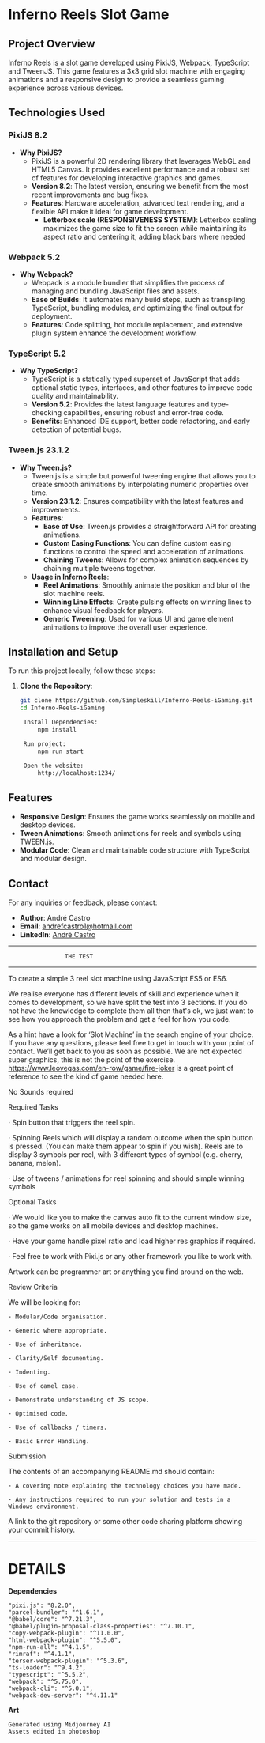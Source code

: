 # Inferno Reels Slot Game

## Project Overview
Inferno Reels is a slot game developed using PixiJS, Webpack, TypeScript and TweenJS. This game features a 3x3 grid slot machine with engaging animations and a responsive design to provide a seamless gaming experience across various devices.

## Technologies Used

### PixiJS 8.2
- **Why PixiJS?**
  - PixiJS is a powerful 2D rendering library that leverages WebGL and HTML5 Canvas. It provides excellent performance and a robust set of features for developing interactive graphics and games.
  - **Version 8.2**: The latest version, ensuring we benefit from the most recent improvements and bug fixes.
  - **Features**: Hardware acceleration, advanced text rendering, and a flexible API make it ideal for game development.
    - **Letterbox scale (RESPONSIVENESS SYSTEM)**: Letterbox scaling maximizes the game size to fit the screen while maintaining its aspect ratio and centering it, adding black bars where needed

### Webpack 5.2
- **Why Webpack?**
  - Webpack is a module bundler that simplifies the process of managing and bundling JavaScript files and assets.
  - **Ease of Builds**: It automates many build steps, such as transpiling TypeScript, bundling modules, and optimizing the final output for deployment.
  - **Features**: Code splitting, hot module replacement, and extensive plugin system enhance the development workflow.

### TypeScript 5.2
- **Why TypeScript?**
  - TypeScript is a statically typed superset of JavaScript that adds optional static types, interfaces, and other features to improve code quality and maintainability.
  - **Version 5.2**: Provides the latest language features and type-checking capabilities, ensuring robust and error-free code.
  - **Benefits**: Enhanced IDE support, better code refactoring, and early detection of potential bugs.

### Tween.js 23.1.2
- **Why Tween.js?**
  - Tween.js is a simple but powerful tweening engine that allows you to create smooth animations by interpolating numeric properties over time.
  - **Version 23.1.2**: Ensures compatibility with the latest features and improvements.
  - **Features**: 
    - **Ease of Use**: Tween.js provides a straightforward API for creating animations.
    - **Custom Easing Functions**: You can define custom easing functions to control the speed and acceleration of animations.
    - **Chaining Tweens**: Allows for complex animation sequences by chaining multiple tweens together.
  - **Usage in Inferno Reels**:
    - **Reel Animations**: Smoothly animate the position and blur of the slot machine reels.
    - **Winning Line Effects**: Create pulsing effects on winning lines to enhance visual feedback for players.
    - **Generic Tweening**: Used for various UI and game element animations to improve the overall user experience.

## Installation and Setup
To run this project locally, follow these steps:

1. **Clone the Repository**:
   ```sh
   git clone https://github.com/Simpleskill/Inferno-Reels-iGaming.git
   cd Inferno-Reels-iGaming

    Install Dependencies:
        npm install

    Run project:
        npm run start

    Open the website:
        http://localhost:1234/
    ```


## Features
- **Responsive Design**: Ensures the game works seamlessly on mobile and desktop devices.
- **Tween Animations**: Smooth animations for reels and symbols using TWEEN.js.
- **Modular Code**: Clean and maintainable code structure with TypeScript and modular design.


## Contact
For any inquiries or feedback, please contact:

- **Author**: André Castro
- **Email**: [andrefcastro1@hotmail.com](mailto:andrefcastro1@hotmail.com)
- **LinkedIn**: [André Castro](https://www.linkedin.com/in/andre-castro)







***************************************************
                    THE TEST
***************************************************


To create a simple 3 reel slot machine using JavaScript ES5 or ES6.

We realise everyone has different levels of skill and experience when it comes to development, so we have split the test into 3 sections. If you do not have the knowledge to complete them all then that's ok, we just want to see how you approach the problem and get a feel for how you code.

As a hint have a look for ‘Slot Machine’ in the search engine of your choice. If you have any questions, please feel free to get in touch with your point of contact. We’ll get back to you as soon as possible. We are not expected super graphics, this is not the point of the exercise. https://www.leovegas.com/en-row/game/fire-joker is a great point of reference to see the kind of game needed here.

No Sounds required

Required Tasks

· Spin button that triggers the reel spin.

· Spinning Reels which will display a random outcome when the spin button is pressed. (You can make them appear to spin if you wish). Reels are to display 3 symbols per reel, with 3 different types of symbol (e.g. cherry, banana, melon).

· Use of tweens / animations for reel spinning and should simple winning symbols

Optional Tasks

· We would like you to make the canvas auto fit to the current window size, so the game works on all mobile devices and desktop machines.

· Have your game handle pixel ratio and load higher res graphics if required.

· Feel free to work with Pixi.js or any other framework you like to work with.

Artwork can be programmer art or anything you find around on the web.

Review Criteria

We will be looking for:

    · Modular/Code organisation.

    · Generic where appropriate.

    · Use of inheritance.

    · Clarity/Self documenting.

    · Indenting.

    · Use of camel case.

    · Demonstrate understanding of JS scope.

    · Optimised code.

    · Use of callbacks / timers.

    · Basic Error Handling.

Submission

The contents of an accompanying README.md should contain:

    · A covering note explaining the technology choices you have made.

    · Any instructions required to run your solution and tests in a Windows environment.

A link to the git repository or some other code sharing platform showing your commit history.

----------------------------------------------------

# DETAILS


**Dependencies**

    "pixi.js": "8.2.0",
    "parcel-bundler": "^1.6.1",
    "@babel/core": "^7.21.3",
    "@babel/plugin-proposal-class-properties": "^7.10.1",
    "copy-webpack-plugin": "^11.0.0",
    "html-webpack-plugin": "^5.5.0",
    "npm-run-all": "^4.1.5",
    "rimraf": "^4.1.1",
    "terser-webpack-plugin": "^5.3.6",
    "ts-loader": "^9.4.2",
    "typescript": "^5.5.2",
    "webpack": "^5.75.0",
    "webpack-cli": "^5.0.1",
    "webpack-dev-server": "^4.11.1"
    

**Art**

    Generated using Midjourney AI
    Assets edited in photoshop



    
